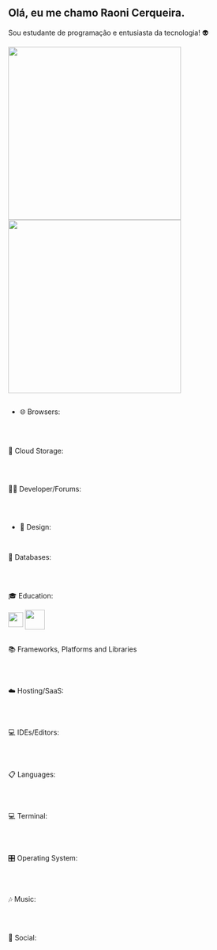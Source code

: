 ## Olá, eu me chamo Raoni Cerqueira. 
Sou estudante de programação e entusiasta da tecnologia! 👽

<div>
<img height="350em" src="https://github-readme-stats.vercel.app/api?username=raonircl&show=reviews,discussions_started,discussions_answered,prs_merged,prs_merged_percentage&show_icons=true"/>
<img height="350em" src="https://github-readme-stats.vercel.app/api/top-langs/?username=raonircl"/>
</div>

  ##

- 🌐 Browsers:
<div style="display: inline_block">
  <a href="https://brave.com/pt-br/download/"><img align="center" alt="" src="https://img.shields.io/badge/Brave-FB542B?style=for-the-badge&logo=Brave&logoColor=white"></a>
   <a href="[https://brave.com/pt-br/download/](https://www.microsoft.com/pt-br/edge/download?form=MA13FJ&ch)"><img align="center" alt="" src="https://img.shields.io/badge/Edge-0078D7?style=for-the-badge&logo=Microsoft-edge&logoColor=white"></a>
   <a href="https://www.mozilla.org/pt-BR/firefox/new/"><img align="center" alt="" src="https://img.shields.io/badge/Firefox-FF7139?style=for-the-badge&logo=Firefox-Browser&logoColor=white"></a>
   <a href="https://www.torproject.org/pt-BR/download/"><img align="center" alt="" src="https://img.shields.io/badge/Tor-7D4698?style=for-the-badge&logo=Tor-Browser&logoColor=white"></a>
   <a href="https://www.google.com/intl/pt-BR/chrome/"><img align="center" alt="" src="https://img.shields.io/badge/Google%20Chrome-4285F4?style=for-the-badge&logo=GoogleChrome&logoColor=white"></a>
   <a href="https://www.microsoft.com/pt-br/download/internet-explorer.aspx"><img align="center" alt="" src="https://img.shields.io/badge/Internet%20Explorer-0076D6?style=for-the-badge&logo=Internet%20Explorer&logoColor=white"></a>
</div>
  
  ##
  
📂 Cloud Storage:
<div style="display: inline_block">
  <a href="https://mega.io/pt-br/"><img align="center" alt="" src="https://img.shields.io/badge/Mega-%23D90007.svg?style=for-the-badge&logo=Mega&logoColor=white"></a>
  <a href="https://www.google.com/intl/pt-br/drive/about.html"><img align="center" alt="" src="https://img.shields.io/badge/Google%20Drive-4285F4?style=for-the-badge&logo=googledrive&logoColor=white"></a>
</div>

  ##

🧑‍💻 Developer/Forums:
<div style="display: inline_block">
  <a href="https://www.hackerrank.com/raoni_afi"><img align="center" alt="" src="https://img.shields.io/badge/-Hackerrank-2EC866?style=for-the-badge&logo=HackerRank&logoColor=white"></a>
  <a href="https://stackoverflow.com/users/22426651/raoni-lima"><img align="center" alt="" src="https://img.shields.io/badge/-Stackoverflow-FE7A16?style=for-the-badge&logo=stack-overflow&logoColor=white">     </a>
</div>

  ##
  
- 🎨 Design:
<div style="display: inline_block">
  <a href="https://www.figma.com/files/recents-and-sharing/recently-viewed?fuid=1008834562798911054"><img align="center" alt="" src="https://img.shields.io/badge/figma-%23F24E1E.svg?style=for-the-badge&logo=figma&logoColor=white"></a>
</div>

  ##

💾 Databases:
<div style="display: inline_block">
  <a href="https://firebase.google.com/?hl=pt"><img align="center" alt="" src="https://img.shields.io/badge/Firebase-039BE5?style=for-the-badge&logo=Firebase&logoColor=white"></a>
  <a href="https://www.postgresql.org/"><img align="center" alt="" src="https://img.shields.io/badge/postgres-%23316192.svg?style=for-the-badge&logo=postgresql&logoColor=white"></a>
</div>

  ##
🎓 Education: 
<div style="display: inline_block">
  <a href="https://cubos.academy/"><img align="center" alt="" height="30" wight="30" src="https://www.tramaweb.com.br/wp-content/uploads/2022/02/cubos-academy-logo.png"></a>
  <a href="https://www.udemy.com/user/raoni-cerqueira-lima/"><img align="center" alt="" height="40" wight="40" src="https://media.zenfs.com/en/globenewswire.com/f0fde613f5a3fcd4da4b53966f8bf63c"></a>
  <a href=""><img align="center" alt="" src=""></a>
</div>

  ##
📚 Frameworks, Platforms and Libraries
<div style="display: inline_block">
  <a href=""><img align="center" alt="" src="https://img.shields.io/badge/node.js-6DA55F?style=for-the-badge&logo=node.js&logoColor=white"></a>
  <a href=""><img align="center" alt="" src="https://img.shields.io/badge/p5.js-ED225D?style=for-the-badge&logo=p5.js&logoColor=FFFFFF"></a>
  <a href=""><img align="center" alt="" src="https://img.shields.io/badge/rails-%23CC0000.svg?style=for-the-badge&logo=ruby-on-rails&logoColor=white"></a>
  <a href=""><img align="center" alt="" src="https://img.shields.io/badge/Insomnia-black?style=for-the-badge&logo=insomnia&logoColor=5849BE"></a>
  <a href=""><img align="center" alt="" src="https://img.shields.io/badge/jquery-%230769AD.svg?style=for-the-badge&logo=jquery&logoColor=white"></a>
  <a href=""><img align="center" alt="" src="https://img.shields.io/badge/NPM-%23CB3837.svg?style=for-the-badge&logo=npm&logoColor=white"></a>
  <a href=""><img align="center" alt="" src="https://img.shields.io/badge/react-%2320232a.svg?style=for-the-badge&logo=react&logoColor=%2361DAFB"></a>
  <a href=""><img align="center" alt="" src="https://img.shields.io/badge/react_native-%2320232a.svg?style=for-the-badge&logo=react&logoColor=%2361DAFB"></a>
  <a href=""><img align="center" alt="" src="https://img.shields.io/badge/bootstrap-%238511FA.svg?style=for-the-badge&logo=bootstrap&logoColor=white"></a>
</div>

  ##
☁️ Hosting/SaaS:
<div style="display: inline_block">
  <a href=""><img align="center" alt="" src="https://img.shields.io/badge/firebase-%23039BE5.svg?style=for-the-badge&logo=firebase"></a>
  <a href=""><img align="center" alt="" src="https://img.shields.io/badge/netlify-%23000000.svg?style=for-the-badge&logo=netlify&logoColor=#00C7B7"></a>
</div>

  ##

💻 IDEs/Editors:
<div style="display: inline_block">
  <a href=""><img align="center" alt="" src="https://img.shields.io/badge/Notepad++-90E59A.svg?style=for-the-badge&logo=notepad%2b%2b&logoColor=black"></a>
  <a href=""><img align="center" alt="" src="https://img.shields.io/badge/p5.js-ED225D?style=for-the-badge&logo=p5.js&logoColor=FFFFFF"></a>
  <a href=""><img align="center" alt="" src="https://img.shields.io/badge/NetBeansIDE-1B6AC6.svg?style=for-the-badge&logo=apache-netbeans-ide&logoColor=white"></a>
  <a href=""><img align="center" alt="" src="https://img.shields.io/badge/sublime_text-%23575757.svg?style=for-the-badge&logo=sublime-text&logoColor=important"></a>
  <a href=""><img align="center" alt="" src="ttps://img.shields.io/badge/Visual%20Studio%20Code-0078d7.svg?style=for-the-badge&logo=visual-studio-code&logoColor=white"></a>
  <a href=""><img align="center" alt="" src="https://img.shields.io/badge/Android_Studio-3DDC84?style=for-the-badge&logo=android-studio&logoColor=white"></a>
  <a href=""><img align="center" alt="" src="https://img.shields.io/badge/VIM-%2311AB00.svg?&style=for-the-badge&logo=vim&logoColor=white"></a>
</div>

##

📋 Languages:
<div style="display: inline_block">
  <a href=""><img align="center" alt="" src="https://img.shields.io/badge/css3-%231572B6.svg?style=for-the-badge&logo=css3&logoColor=white"></a>
  <a href=""><img align="center" alt="" src="https://img.shields.io/badge/html5-%23E34F26.svg?style=for-the-badge&logo=html5&logoColor=white"></a>
  <a href=""><img align="center" alt="" src="https://img.shields.io/badge/javascript-%23323330.svg?style=for-the-badge&logo=javascript&logoColor=%23F7DF1E"></a>
  <a href=""><img align="center" alt="" src="https://img.shields.io/badge/markdown-%23000000.svg?style=for-the-badge&logo=markdown&logoColor=white"></a>
  <a href=""><img align="center" alt="" src="https://img.shields.io/badge/PowerShell-%235391FE.svg?style=for-the-badge&logo=powershell&logoColor=white"></a>
  <a href=""><img align="center" alt="" src="https://img.shields.io/badge/python-3670A0?style=for-the-badge&logo=python&logoColor=ffdd54"></a>
  <a href=""><img align="center" alt="" src="https://img.shields.io/badge/ruby-%23CC342D.svg?style=for-the-badge&logo=ruby&logoColor=white"></a>
  <a href=""><img align="center" alt="" src="https://img.shields.io/badge/typescript-%23007ACC.svg?style=for-the-badge&logo=typescript&logoColor=white"></a>
</div>

  ##

💻 Terminal:
<div style="display: inline_block">
  <a href=""><img align="center" alt="" src="https://img.shields.io/badge/GIT-E44C30?style=for-the-badge&logo=git&logoColor=white"></a>
  <a href=""><img align="center" alt="" src="https://img.shields.io/badge/GNU%20Bash-4EAA25?style=for-the-badge&logo=GNU%20Bash&logoColor=white"></a>
  <a href=""><img align="center" alt="" src="https://img.shields.io/badge/powershell-5391FE?style=for-the-badge&logo=powershell&logoColor=white"></a>
  <a href=""><img align="center" alt="" src="https://img.shields.io/badge/windows%20terminal-4D4D4D?style=for-the-badge&logo=windows%20terminal&logoColor=white"></a>
</div>

  ##

🎛️ Operating System:
<div style="display: inline_block">
  <a href=""><img align="center" alt="" src="https://img.shields.io/badge/Android-3DDC84?style=for-the-badge&logo=android&logoColor=white"></a>
  <a href=""><img align="center" alt="" src="https://img.shields.io/badge/Kali-268BEE?style=for-the-badge&logo=kalilinux&logoColor=white"></a>
  <a href=""><img align="center" alt="" src="https://img.shields.io/badge/Ubuntu-E95420?style=for-the-badge&logo=ubuntu&logoColor=white"></a>
  <a href=""><img align="center" alt="" src="https://img.shields.io/badge/Windows-0078D6?style=for-the-badge&logo=windows&logoColor=white"></a>
  <a href=""><img align="center" alt="" src="https://img.shields.io/badge/Windows%2011-%230079d5.svg?style=for-the-badge&logo=Windows%2011&logoColor=white"></a>
  <a href=""><img align="center" alt="" src="https://img.shields.io/badge/Windows%2095-008484?style=for-the-badge&logo=windows95&logoColor=white"></a>
  <a href=""><img align="center" alt="" src="https://img.shields.io/badge/Windows%20xp-003399?style=for-the-badge&logo=windowsxp&logoColor=white"></a>
</div>

  ##

🎶 Music:
<div style="display: inline_block">
  <a href="https://open.spotify.com/user/raonircl"><img align="center" alt="" src="https://img.shields.io/badge/Spotify-1ED760?style=for-the-badge&logo=spotify&logoColor=white"></a>
  <a href=""><img align="center" alt="" src=""></a>
</div>

  ##

💬 Social:
<div style="display: inline_block">
  <a href=""><img align="center" alt="" src="https://img.shields.io/badge/Discord-%235865F2.svg?style=for-the-badge&logo=discord&logoColor=white"></a>
  <a href="mailto:raoni@gmail.com"><img align="center" alt="" src="https://img.shields.io/badge/Gmail-D14836?style=for-the-badge&logo=gmail&logoColor=white"></a>
  <a href="https://instagram.com/raonircl"><img align="center" alt="" src="https://img.shields.io/badge/Instagram-%23E4405F.svg?style=for-the-badge&logo=Instagram&logoColor=white"></a>
  <a href="https://www.linkedin.com/in/raoni-cerqueira-027026211/"><img align="center" alt="" src="https://img.shields.io/badge/linkedin-%230077B5.svg?style=for-the-badge&logo=linkedin&logoColor=white"></a>
  <a href=""><img align="center" alt="" src="https://img.shields.io/badge/Telegram-2CA5E0?style=for-the-badge&logo=telegram&logoColor=white"></a>
  <a href=""><img align="center" alt="" src="https://img.shields.io/badge/WhatsApp-25D366?style=for-the-badge&logo=whatsapp&logoColor=white"></a>
</div>
